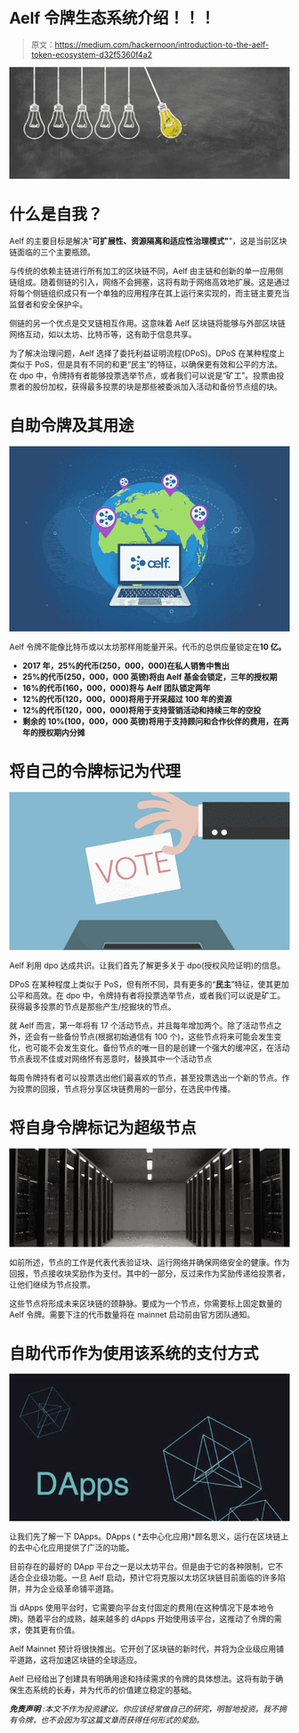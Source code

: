 # Aelf 令牌生态系统介绍！！！

> 原文：<https://medium.com/hackernoon/introduction-to-the-aelf-token-ecosystem-d32f5360f4a2>

![](img/f3f5e6a021b723edc53487d5797548b3.png)

# 什么是自我？

Aelf 的主要目标是解决"**可扩展性、资源隔离和适应性治理模式"**"，这是当前区块链面临的三个主要瓶颈。

与传统的依赖主链进行所有加工的区块链不同，Aelf 由主链和创新的单一应用侧链组成。随着侧链的引入，网络不会拥塞，这将有助于网络高效地扩展。这是通过将每个侧链组织成只有一个单独的应用程序在其上运行来实现的，而主链主要充当监督者和安全保护伞。

侧链的另一个优点是交叉链相互作用。这意味着 Aelf 区块链将能够与外部区块链网络互动，如以太坊、比特币等，这有助于信息共享。

为了解决治理问题，Aelf 选择了委托利益证明流程(DPoS)。DPoS 在某种程度上类似于 PoS，但是具有不同的和更“民主”的特征，以确保更有效和公平的方法。在 dpo 中，令牌持有者能够投票选举节点，或者我们可以说是“矿工”。投票由投票者的股份加权，获得最多投票的块是那些被委派加入活动和备份节点组的块。

# 自助令牌及其用途

![](img/aabb0b85e8c9d895a8d832023d3ac229.png)

Aelf 令牌不能像比特币或以太坊那样用能量开采。代币的总供应量锁定在**10 亿。**

*   **2017 年，25%的代币(250，000，000)在私人销售中售出**
*   **25%的代币(250，000，000 英镑)将由 Aelf 基金会锁定，三年的授权期**
*   **16%的代币(160，000，000)将与 Aelf 团队锁定两年**
*   **12%的代币(120，000，000)将用于开采超过 100 年的资源**
*   **12%的代币(120，000，000)将用于支持营销活动和持续三年的空投**
*   **剩余的 10%(100，000，000 英镑)将用于支持顾问和合作伙伴的费用，在两年的授权期内分摊**

# 将自己的令牌标记为代理

![](img/31161298b9a18ba53efc98f7b0cc7cdc.png)

Aelf 利用 dpo 达成共识。让我们首先了解更多关于 dpo(授权风险证明)的信息。

DPoS 在某种程度上类似于 PoS，但有所不同，具有更多的“**民主**”特征，使其更加公平和高效。在 dpo 中，令牌持有者将投票选举节点，或者我们可以说是矿工。获得最多投票的节点是那些产生/挖掘块的节点。

就 Aelf 而言，第一年将有 17 个活动节点，并且每年增加两个。除了活动节点之外，还会有一些备份节点(根据初始通信有 100 个)，这些节点将来可能会发生变化，也可能不会发生变化。备份节点的唯一目的是创建一个强大的缓冲区，在活动节点表现不佳或对网络怀有恶意时，替换其中一个活动节点

每周令牌持有者可以投票选出他们最喜欢的节点，甚至投票选出一个新的节点。作为投票的回报，节点将分享区块链费用的一部分，在选民中传播。

# 将自身令牌标记为超级节点

![](img/447ea7c77b62f4425fa987e016b2f2bb.png)

如前所述，节点的工作是代表代表验证块、运行网络并确保网络安全的健康。作为回报，节点接收块奖励作为支付。其中的一部分，反过来作为奖励传递给投票者，让他们继续为节点投票。

这些节点将形成未来区块链的颈静脉。要成为一个节点，你需要标上固定数量的 Aelf 令牌。需要下注的代币数量将在 mainnet 启动前由官方团队通知。

# 自助代币作为使用该系统的支付方式

![](img/e4628d29d10d61dd03862b0dcf28ba36.png)

让我们先了解一下 DApps。DApps ( *去中心化应用)*顾名思义，运行在区块链上的去中心化应用提供了广泛的功能。

目前存在的最好的 DApp 平台之一是以太坊平台。但是由于它的各种限制，它不适合企业级功能。一旦 Aelf 启动，预计它将克服以太坊区块链目前面临的许多陷阱，并为企业级革命铺平道路。

当 dApps 使用平台时，它需要向平台支付固定的费用(在这种情况下是本地令牌)。随着平台的成熟，越来越多的 dApps 开始使用该平台，这推动了令牌的需求，使其更有价值。

Aelf Mainnet 预计将很快推出。它开创了区块链的新时代，并将为企业级应用铺平道路，这将加速区块链的全球适应。

Aelf 已经给出了创建具有明确用途和持续需求的令牌的具体想法。这将有助于确保生态系统的长寿，并为代币的价值建立稳定的基础。

***免责声明*** *:本文不作为投资建议。你应该经常做自己的研究，明智地投资。我不拥有令牌，也不会因为写这篇文章而获得任何形式的奖励。*